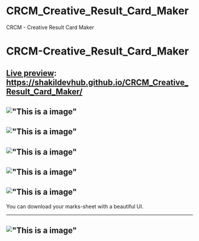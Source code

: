 # CRCM_Creative_Result_Card_Maker
CRCM - Creative Result Card Maker


# CRCM-Creative_Result_Card_Maker

[Live preview](https://developerHub01.github.io/CRCM_Creative_Result_Card_Maker/ "Live Preview App"): https://shakildevhub.github.io/CRCM_Creative_Result_Card_Maker/
--------------------------------------------

!["This is a image"](Preview_md_file/preview01.png "Random Image")
------------------
!["This is a image"](Preview_md_file/preview02.png "Random Image")
----------------------------
!["This is a image"](Preview_md_file/preview03.png "Random Image")
-------------------------
!["This is a image"](Preview_md_file/preview04.png "Random Image")
--------------------
!["This is a image"](Preview_md_file/preview05.png "Random Image")
------------------------


You can download your marks-sheet with a beautiful UI. 

------------------
!["This is a image"](Preview_md_file/preview06.png "Random Image")
----------------------
